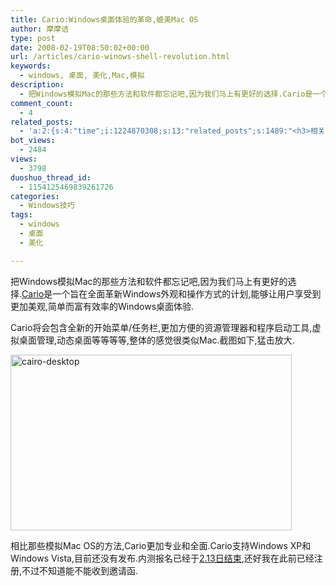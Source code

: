```yaml
---
title: Cario:Windows桌面体验的革命,媲美Mac OS
author: 摩摩诘
type: post
date: 2008-02-19T08:50:02+00:00
url: /articles/cario-winows-shell-revolution.html
keywords:
  - windows, 桌面, 美化,Mac,模拟
description:
  - 把Windows模拟Mac的那些方法和软件都忘记吧,因为我们马上有更好的选择.Cario是一个旨在全面革新Windows外观和操作方式的计划,能够让用户享受到更加美观,简单而富有效率的Windows桌面体验.
comment_count:
  - 4
related_posts:
  - 'a:2:{s:4:"time";i:1224870308;s:13:"related_posts";s:1489:"<h3>相关日志</h3><ul class="related_post"><li><a href="http://www.digglife.cn/articles/vista-theme-visual-style-download.html" title="7个漂亮的Vista主题(视觉样式)下载">7个漂亮的Vista主题(视觉样式)下载</a></li><li><a href="http://www.digglife.cn/articles/clean-up-desktop-improve-productivity-2.html" title="彻底清空桌面,让启动程序更加高效Part.2">彻底清空桌面,让启动程序更加高效Part.2</a></li><li><a href="http://www.digglife.cn/articles/clean-up-desktop-improve-productivity-1.html" title="彻底清空桌面,让启动程序更加高效Part.1">彻底清空桌面,让启动程序更加高效Part.1</a></li><li><a href="http://www.digglife.cn/articles/free-nature-wallpapers.html" title="免费的高清晰自然风景类壁纸下载">免费的高清晰自然风景类壁纸下载</a></li><li><a href="http://www.digglife.cn/articles/4-windows-wallpaper-tricks.html" title="桌面美化:4个Windows壁纸相关技巧">桌面美化:4个Windows壁纸相关技巧</a></li><li><a href="http://www.digglife.cn/articles/creat-sidebar-laucher-with-runme.html" title="酷软推荐:使用Runme制作自定义桌面侧边栏">酷软推荐:使用Runme制作自定义桌面侧边栏</a></li><li><a href="http://www.digglife.cn/articles/%e9%85%b7%e8%bd%af%e6%8e%a8%e8%8d%90%e8%ae%a9windows%e4%b9%9f%e7%94%a8%e4%b8%8a3d%e6%a1%8c%e9%9d%a2.html" title="酷软推荐:让windows也用上3D桌面">酷软推荐:让windows也用上3D桌面</a></li></ul>";}'
bot_views:
  - 2484
views:
  - 3798
duoshuo_thread_id:
  - 1154125469839261726
categories:
  - Windows技巧
tags:
  - windows
  - 桌面
  - 美化

---
```

把Windows模拟Mac的那些方法和软件都忘记吧,因为我们马上有更好的选择.<a href="http://cairoshell.com/" title="Cario" target="_blank">Cario</a>是一个旨在全面革新Windows外观和操作方式的计划,能够让用户享受到更加美观,简单而富有效率的Windows桌面体验.

Cario将会包含全新的开始菜单/任务栏,更加方便的资源管理器和程序启动工具,虚拟桌面管理,动态桌面等等等等,整体的感觉很类似Mac.截图如下,猛击放大.

<!--more-->

<a href="https://www.digglife.net/wp-content/uploads/3/379/2008/02/cairo-desktop.jpg" target="_blank"><img src="https://www.digglife.net/wp-content/uploads/3/379/2008/02/cairo-desktop-thumb.jpg" style="border: 0px none " alt="cairo-desktop" border="0" height="281" width="450" /></a>

相比那些模拟Mac OS的方法,Cario更加专业和全面.Cario支持Windows XP和Windows Vista,目前还没有发布.内测报名已经于<a href="http://cairoshell.com/2008/02/06/cairo-milestone-1-testing-signup/" target="_blank">2.13日结束</a>,还好我在此前已经注册,不过不知道能不能收到邀请函.

